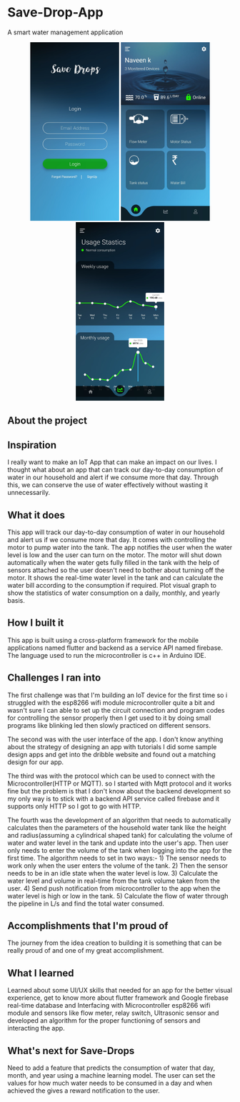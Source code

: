 
# Save-Drop-App
A smart water management application
<p align="center">
  <img src="app screenshots/2_login_screen.jpg" height="400em" title="hover text">
  <img src="app screenshots/3_home_screen.jpg" height="400em" title= "home screen">
  <img src="app screenshots/4_usage_screen.jpg" height="400em" title="hover text">
</p>

 
## About the project 

 
## Inspiration
I really want to make an IoT App that can make an impact on our lives. I thought what about an app that can track our day-to-day consumption of water in our household and alert if we consume more that day. Through this, we can conserve the use of water effectively without wasting it unnecessarily. 

## What it does
This app will track our day-to-day consumption of water in our household and alert us if we consume more that day. It comes with controlling the motor to pump water into the tank. The app notifies the user when the water level is low and the user can turn on the motor. The motor will shut down automatically when the water gets fully filled in the tank with the help of sensors attached so the user doesn't need to bother about turning off the motor. It shows the real-time water level in the tank and can calculate the water bill according to the consumption if required. Plot visual graph to show the statistics of water consumption on a daily, monthly, and yearly basis.

## How I built it
This app is built using a cross-platform framework for the mobile applications named flutter and backend as a service API named firebase. The language used to run the microcontroller is c++ in Arduino IDE. 

## Challenges I ran into
The first challenge was that I'm building an IoT device for the first time so i struggled with the  esp8266 wifi module microcontroller quite a bit and wasn't sure I can able to set up the circuit connection and program codes for controlling the sensor properly then I get used to it by doing small programs like blinking led then slowly practiced on different sensors. 

The second was with the user interface of the app. I don't know anything about the strategy of designing an app with tutorials I did some sample design apps and get into the dribble website and found out a matching design for our app. 

The third was with the protocol which can be used to connect with the Microcontroller(HTTP or MQTT). so I started with Mqtt protocol and it works fine but the problem is that I don't know about the backend development so my only way is to stick with a backend API service called firebase and it supports only HTTP so I got to go with HTTP. 

The fourth was the development of an algorithm that needs to automatically calculates then the parameters of the household water tank like the height and radius(assuming a cylindrical shaped tank) for calculating the volume of water and water level in the tank and update into the user's app. Then user only needs to enter the volume of the tank when logging into the app for the first time. The algorithm needs to set in two ways:- 1) The sensor needs to work only when the user enters the volume of the tank. 2) Then the sensor needs to be in an idle state when the water level is low. 3) Calculate the water level and volume in real-time from the tank volume taken from the user. 4) Send push notification from microcontroller to the app when the water level is high or low in the tank. 5) Calculate the flow of water through the pipeline in L/s and find the total water consumed. 

## Accomplishments that I'm proud of
The journey from the idea creation to building it is something that can be really proud of and one of my great accomplishment. 

## What I learned
Learned about some UI/UX skills that needed for an app for the better visual experience, get to know more about flutter framework and Google firebase real-time database and Interfacing with Microcontroller esp8266 wifi module and sensors like flow meter, relay switch, Ultrasonic sensor and developed an algorithm for the proper functioning of sensors and interacting the app. 

## What's next for Save-Drops
Need to add a feature that predicts the consumption of water that day, month, and year using a machine learning model.
The user can set the values for how much water needs to be consumed in a day and when achieved the gives a reward notification to the user.
